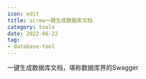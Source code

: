 ```yaml
---
icon: edit
title: screw一键生成数据库文档
category: tools
date: 2022-06-22
tag:
- database-tool
---
```


一键生成数据库文档，堪称数据库界的Swagger